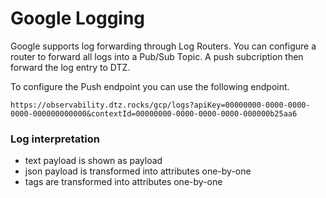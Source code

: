 # Google Logging

Google supports log forwarding through Log Routers. You can configure a router to forward all logs into a Pub/Sub Topic. A push subcription then forward the log entry to DTZ.

To configure the Push endpoint you can use the following endpoint.

```
https://observability.dtz.rocks/gcp/logs?apiKey=00000000-0000-0000-0000-000000000000&contextId=00000000-0000-0000-0000-000000b25aa6
```

### Log interpretation

* text payload is shown as payload
* json payload is transformed into attributes one-by-one
* tags are transformed into attributes one-by-one
